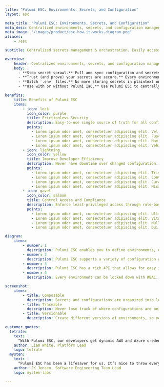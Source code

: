 ```yaml
---
title: "Pulumi ESC: Environments, Secrets, and Configuration"
layout: esc

meta_title: "Pulumi ESC: Environments, Secrets, and Configuration"
meta_desc: Centralized environments, secrets, and configuration management for cloud applications and infrastructure
meta_image: "/images/product/esc-how-it-works-diagram.png"
aliases:
    - /esc

subtitle: Centralized secrets management & orchestration. Easily access, share, and manage secrets securely on any cloud, using your favorite programming languages.

overview:
    header: Centralized environments, secrets, and configuration management and orchestration that helps streamline operations, improve traceability, and ensure consistent security practices
    body: |
      - **Stop secret sprawl.** Pull and sync configuration and secrets with any secrets store – including HashiCorp Vault, AWS Secrets Manager, Azure Key Vault, GCP Secret Manager, 1Password, and more – and consume in any application, tool, or CI/CD platform.  
      - **Trust (and prove) your secrets are secure.** Every environment can be locked down with role-based access controls (RBAC) and versioned with all changes fully logged for auditing.  
      - **Ditch `.env` files.** No more storing secrets in plaintext on dev computers. Developers can easily access secrets via CLI, API, Kubernetes operator, the Pulumi Cloud UI, and in-code with Typescript/Javascript, Python, and Go SDKs.
      - **Use with or without Pulumi IaC.** Use Pulumi ESC to centrally manage your configuration and secrets independently of Pulumi IaC, or use ESC and IaC together for the convenience of storing secrets in config with a higher degree of security than using plaintext.

benefits:
    title: Benefits of Pulumi ESC
    items:
        - icon: lock
          icon_color: purple
          title: Frictionless Security
          description: Easy-to-use single source of truth for all configuration and secrets with guardrails. Seamlessly adopt short-lived dynamic secrets.
          points:
            - Lorem ipsum odor amet, consectetuer adipiscing elit. Vel mollis vel luctus quis ex. Montes inceptos venenatis ligula dictumst magnis fringilla. Accumsan luctus neque ex eros leo fusce; mi aliquet. Laoreet laoreet potenti facilisis vehicula mi velit odio.
            - Lorem ipsum odor amet, consectetuer adipiscing elit. Fusce magnis neque; suscipit dui metus blandit suspendisse. Luctus aliquet malesuada sapien venenatis amet velit. Est praesent commodo ullamcorper finibus fames quam augue, aliquet viverra.
            - Lorem ipsum odor amet, consectetuer adipiscing elit. Nam at mauris lacus consequat a finibus luctus. Nisi cras ac pretium tincidunt viverra vitae volutpat. Maecenas nascetur sem habitant nec; quisque per orci. Praesent ligula malesuada finibus dolor per tincidunt lacinia.
            - Lorem ipsum odor amet, consectetuer adipiscing elit. Vehicula quisque rhoncus dis senectus class sem natoque. Id aenean aliquet lacinia, senectus conubia eros quam?
        - icon: lightning
          icon_color: yellow
          title: Improve Developer Efficiency
          description: Never have downtime over changed configuration. Change once and have it updated everywhere.
          points:
            - Lorem ipsum odor amet, consectetuer adipiscing elit. Tristique venenatis lectus condimentum massa risus massa turpis conubia commodo. Habitasse quis sollicitudin cras aliquam; nulla class odio scelerisque. Magnis ad potenti accumsan eleifend, fames etiam bibendum. At dolor dapibus non adipiscing mi aenean primis vehicula.
            - Lorem ipsum odor amet, consectetuer adipiscing elit. Convallis luctus lacinia luctus duis facilisi ornare aliquet feugiat ligula. Libero libero elit praesent mi ultricies congue, libero tempus volutpat. Gravida metus felis purus quisque varius luctus.
            - Lorem ipsum odor amet, consectetuer adipiscing elit. Curae nulla taciti duis tincidunt curabitur pharetra. In massa erat; fames vulputate taciti himenaeos. Luctus nam sed accumsan elementum ullamcorper, habitasse odio suspendisse.
            - Lorem ipsum odor amet, consectetuer adipiscing elit. Nisi augue nec sociosqu placerat finibus molestie finibus eu. Gravida ex proin in facilisi ultricies amet ligula phasellus. Mauris torquent habitasse duis primis ad non.
        - icon: gavel
          icon_color: salmon
          title: Control Access and Compliance
          description: Enforce least-privileged access through role-based access controls. All changes are fully logged for auditing.
          points:
            - Lorem ipsum odor amet, consectetuer adipiscing elit. Ultricies ad urna tempus bibendum ullamcorper rutrum curae imperdiet odio. Et id senectus dis semper imperdiet? Cras hendrerit magna himenaeos euismod leo! Mattis torquent aptent imperdiet mollis sociosqu sed sollicitudin nostra.
            - Lorem ipsum odor amet, consectetuer adipiscing elit. Vitae nostra nisl morbi finibus posuere. Sit mauris justo consequat dolor feugiat per torquent litora. Diam massa porttitor lectus malesuada iaculis sed rutrum.
            - Lorem ipsum odor amet, consectetuer adipiscing elit. Nulla dui cursus massa sem sociosqu lacus. Tincidunt maecenas cubilia dictum placerat ex tellus sodales sodales. Odio magnis egestas venenatis nisl magna torquent scelerisque. Litora primis libero habitasse id leo blandit quam ipsum.
            - Lorem ipsum odor amet, consectetuer adipiscing elit. Dui ridiculus justo dis maximus turpis quam facilisis mi lobortis. Turpis leo felis aenean nisi aliquet vehicula potenti turpis. Nec pharetra imperdiet sapien leo torquent nisi augue consectetur.

diagram:
    items:
        - number: 1
          description: Pulumi ESC enables you to define environments, which contain collections of secrets and configuration. Each environment can be composed from multiple environments.
        - number: 2
          description: Pulumi ESC supports a variety of configuration and secrets sources, and it has an extensible plugin model that allows third-party sources. 
        - number: 3
          description: Pulumi ESC has a rich API that allows for easy integration.  Every value in an environment can be accessed from any execution environment. 
        - number: 4
          description: Every environment can be locked down with RBAC, versioned, and audited. 

screenshot:
    items:
        - title: Composable
          description: Secrets and configurations are organized into logical groupings called environments. Environments support importing one into another, allowing for easy composability and inheritance of shared secrets and configuration.
        - title: Traceable
          description: Never lose track of where configurations are being used. Trace the downstream impact of any secrets or configuration changes to see if they match expectations. 
        - title: Versionable
          description: Create different versions of environments, so you can gracefully migrate between breaking configuration changes.

customer_quotes:
  tetrate:
    text: |
      “With Pulumi ESC, our developers get dynamic AWS and Azure credentials on-demand. Onboarding new developers is quick and secure, with no more manually filling in .env templates.”
    author: Liam White, Platform Lead
    logo: tetrate
  mysten:
    text: |
      “Pulumi ESC has been a lifesaver for us. It’s nice to throw everything behind an ESC environment and eliminate one-off granting IAM permissions and other issues related to static credentials.”
    author: JK Jensen, Software Engineering Team Lead
    logo: mysten-labs

---
```

